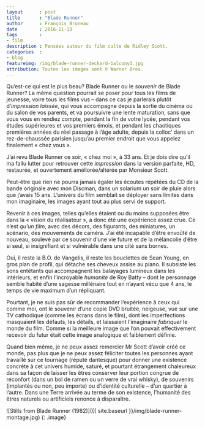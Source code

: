 ```yaml
---
layout      : post
title       : "Blade Runner"
author      : François Bruneau
date        : 2016-11-13
tags        :
- film
description : Pensées autour du film culte de Ridley Scott.
categories  :
- blog
featureimg: /img/blade-runner-deckard-balcony1.jpg
attribution: Toutes les images sont © Warner Bros.
---
```




Qu’est-ce qui est le plus beau? Blade Runner ou le *souvenir* de Blade Runner? La même question pourrait se poser pour tous les films de jeunesse, voire tous les films vus – dans ce cas je parlerais plutôt d’*impression laissée*, qui vous accompagne depuis la sortie du cinéma ou du salon de vos parents, et va poursuivre une lente maturation, sans que vous vous en rendiez compte, pendant la fin de votre lycée, pendant vos études supérieures et vos premiers émois, et pendant les chaotiques premières années du réel passage à l’âge adulte, depuis la colloc’ dans un rez-de-chaussée parisien jusqu’au premier endroit que vous appelez finalement « chez vous ».  

J’ai revu Blade Runner ce soir, « chez moi », à 33 ans. Et je dois dire qu’il ma fallu lutter pour retrouver cette *impression* dans la version parfaite, HD, restaurée, et ouvertement améliorée/altérée par Monsieur Scott.

Peut-être que rien ne pourra jamais égaler les écoutes répétées du CD de la bande originale avec mon Discman, dans un solarium un soir de pluie alors que j’avais 15 ans. L’univers du film semblait se déployer sans limites dans mon imaginaire, les images ayant tout au plus servi de support.

Revenir à ces images, telles qu’elles étaient ou du moins supposées être dans la « vision du réalisateur », a donc été une expérience assez crue. Ce n’est *qu’un film*, avec des décors, des figurants, des miniatures, un scénario, des mouvements de caméra. J’ai été incapable d’être envoûté de nouveau, soulevé par ce souvenir d’une vie future et de la mélancolie d’être si seul, si insignifiant et si vulnérable dans une cité sans bornes.

Oui, il reste la B.O. de Vangelis, il reste les bouclettes de Sean Young, en gros plan de profil, qui détache ses cheveux assise au piano. Il subsiste les sons entêtants qui accompagnent les balayages lumineux dans les intérieurs, et enfin l’incroyable *humanité* de Roy Batty – dont le personnage semble habité d’une sagesse millénaire tout en n’ayant vécu que 4 ans, le temps de vie maximum d’un répliquant.

Pourtant, je ne suis pas sûr de recommander l’expérience à ceux qui comme moi, ont le souvenir d’une copie DVD bruitée, neigeuse, vue sur une TV cathodique (comme les écrans dans le film), dont les imperfections masquaient les défauts, les détails, et laissaient l’imaginaire *fabriquer* le monde du film. Comme si la meilleure image que l’on pouvait effectivement recevoir du futur était cette image analogique et faiblement définie.

Quand bien même, je ne peux assez remercier Mr Scott d’avoir créé ce monde, pas plus que je ne peux assez féliciter toutes les personnes ayant travaillé sur ce tournage (réputé dantesque) pour donner une existence concrète à cet univers humide, saturé, et pourtant étrangement chaleureux dans sa façon de laisser les êtres conserver leur portion congrue de réconfort (dans un bol de ramen ou un verre de vrai whisky), de souvenirs (implantés ou non, peu importe) ou d’identité culturelle – d’un quartier à l’autre. Dans une Terre arrivée au terme de son existence, l’humanité des êtres naturels ou artificiels renonce à disparaître.

![Stills from Blade Runner (1982)]({{ site.baseurl }}/img/blade-runner-montage.jpg)
{: .image}
